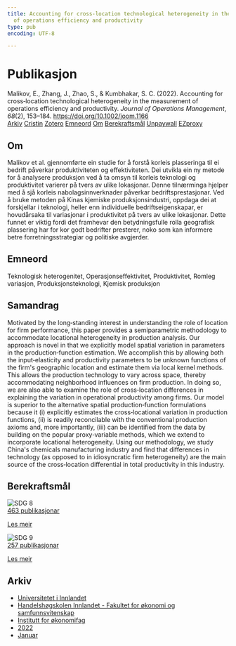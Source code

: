 ```yaml
---
title: Accounting for cross‐location technological heterogeneity in the measurement
  of operations efficiency and productivity
type: pub
encoding: UTF-8

---
```

<h1>Publikasjon</h1>
<article id="csl-bib-container-CDJYQ3SS" class="csl-bib-container">
  <div class="csl-bib-body"> <div class="csl-entry">Malikov, E., Zhang, J., Zhao, S., &#38; Kumbhakar, S. C. (2022). Accounting for cross‐location technological heterogeneity in the measurement of operations efficiency and productivity. <i>Journal of Operations Management</i>, <i>68</i>(2), 153–184. <a href="https://doi.org/10.1002/joom.1166">https://doi.org/10.1002/joom.1166</a></div> </div>
  <div class="csl-bib-buttons">
    <a href="#taxonomy-article-CDJYQ3SS" alt="archive" class="csl-bib-button">Arkiv</a>
    <a href="https://app.cristin.no/results/show.jsf?id=1978794" alt="Cristin" class="csl-bib-button">Cristin</a>
    <a href="http://zotero.org/groups/5881554/items/CDJYQ3SS" alt="Zotero" class="csl-bib-button">Zotero</a>
    <a href="#keywords-article-CDJYQ3SS" alt="keywords" class="csl-bib-button">Emneord</a>
    <a href="#about-article-CDJYQ3SS" alt="about_pub" class="csl-bib-button">Om</a>
    <a href="#sdg-article-CDJYQ3SS" alt="sdg" class="csl-bib-button">Berekraftsmål</a>
    <a href="https://arxiv.org/pdf/2302.13430" alt="Unpaywall" class="csl-bib-button">Unpaywall</a>
    <a href="https://arxiv.org/pdf/2302.13430" alt="EZproxy" class="csl-bib-button">EZproxy</a>
  </div>
  <div id="csl-bib-meta-container-CDJYQ3SS"></div>
</article>
<div id="csl-bib-meta-CDJYQ3SS" class="csl-bib-meta">
  <article id="about-article-CDJYQ3SS" class="about_pub-article">
    <h1>Om</h1>
    Malikov et al. gjennomførte ein studie for å forstå korleis plasseringa til ei bedrift påverkar produktiviteten og effektiviteten. Dei utvikla ein ny metode for å analysere produksjon ved å ta omsyn til korleis teknologi og produktivitet varierer på tvers av ulike lokasjonar. Denne tilnærminga hjelper med å sjå korleis nabolagsinnverknader påverkar bedriftsprestasjonar. Ved å bruke metoden på Kinas kjemiske produksjonsindustri, oppdaga dei at forskjellar i teknologi, heller enn individuelle bedriftseigenskapar, er hovudårsaka til variasjonar i produktivitet på tvers av ulike lokasjonar. Dette funnet er viktig fordi det framhevar den betydningsfulle rolla geografisk plassering har for kor godt bedrifter presterer, noko som kan informere betre forretningsstrategiar og politiske avgjerder.
  </article>
  <article id="keywords-article-CDJYQ3SS" class="keywords-article">
    <h1>Emneord</h1>
    Teknologisk heterogenitet, Operasjonseffektivitet, Produktivitet, Romleg variasjon, Produksjonsteknologi, Kjemisk produksjon
  </article>
  <article id="abstract-article-CDJYQ3SS" class="abstract-article">
    <h1>Samandrag</h1>
    Motivated by the long‐standing interest in understanding the role of location for firm performance, this paper provides a semiparametric methodology to accommodate locational heterogeneity in production analysis. Our approach is novel in that we explicitly model spatial variation in parameters in the production‐function estimation. We accomplish this by allowing both the input‐elasticity and productivity parameters to be unknown functions of the firm's geographic location and estimate them via local kernel methods. This allows the production technology to vary across space, thereby accommodating neighborhood influences on firm production. In doing so, we are also able to examine the role of cross‐location differences in explaining the variation in operational productivity among firms. Our model is superior to the alternative spatial production‐function formulations because it (i) explicitly estimates the cross‐locational variation in production functions, (ii) is readily reconcilable with the conventional production axioms and, more importantly, (iii) can be identified from the data by building on the popular proxy‐variable methods, which we extend to incorporate locational heterogeneity. Using our methodology, we study China's chemicals manufacturing industry and find that differences in technology (as opposed to in idiosyncratic firm heterogeneity) are the main source of the cross‐location differential in total productivity in this industry.
  </article>
  <article id="sdg-article-CDJYQ3SS" class="sdg-article">
    <h1>Berekraftsmål</h1>
    <div class="sdg-container"><div id="sdg8" class="sdg">
        <img src="{{< params subfolder >}}images/sdg/sdg08_nn.png" class="image" alt="SDG 8">
        <div class="sdg-overlay">
          <a href="{{< params subfolder >}}nn/archive/?sdg=8#archive" class="sdg-publication-count"><span>463</span> publikasjonar</a>
          <p><a href="https://fn.no/om-fn/fns-baerekraftsmaal/anstendig-arbeid-og-oekonomisk-vekst?lang=nno-NO" class="sdg-read-more">Les meir</a></p>
        </div>
      </div> <div id="sdg9" class="sdg">
        <img src="{{< params subfolder >}}images/sdg/sdg09_nn.png" class="image" alt="SDG 9">
        <div class="sdg-overlay">
          <a href="{{< params subfolder >}}nn/archive/?sdg=9#archive" class="sdg-publication-count"><span>257</span> publikasjonar</a>
          <p><a href="https://fn.no/om-fn/fns-baerekraftsmaal/industri-innovasjon-og-infrastruktur?lang=nno-NO" class="sdg-read-more">Les meir</a></p>
        </div>
      </div></div>
  </article>
  <article id="taxonomy-article-CDJYQ3SS" class="taxonomy-article">
    <h1>Arkiv</h1>
    <ul>
      <li><a href="{{< params subfolder >}}nn/archive/?key=3DCRN523">Universitetet i Innlandet</a></li>
      <li><a href="{{< params subfolder >}}nn/archive/?key=DU8Q9LN9">Handelshøgskolen Innlandet - Fakultet for økonomi og samfunnsvitenskap</a></li>
      <li><a href="{{< params subfolder >}}nn/archive/?key=3IQA89I8">Institutt for økonomifag</a></li>
      <li><a href="{{< params subfolder >}}nn/archive/?key=6THNNMZZ">2022</a></li>
      <li><a href="{{< params subfolder >}}nn/archive/?key=UVMJ4AMR">Januar</a></li>
    </ul>
  </article>
</div>
